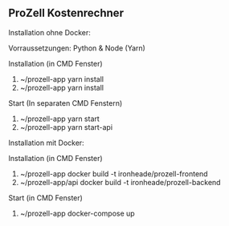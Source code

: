 ## ProZell Kostenrechner

Installation ohne Docker:

Vorraussetzungen: Python & Node (Yarn)

Installation (in CMD Fenster)

1. ~/prozell-app yarn install
2. ~/prozell-app yarn install

Start (In separaten CMD Fenstern)

1. ~/prozell-app yarn start
2. ~/prozell-app yarn start-api

Installation mit Docker:

Installation (in CMD Fenster)

1. ~/prozell-app docker build -t ironheade/prozell-frontend
2. ~/prozell-app/api docker build -t ironheade/prozell-backend

Start (in CMD Fenster)

1. ~/prozell-app docker-compose up
